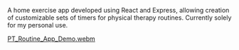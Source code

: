 A home exercise app developed using React and Express, allowing creation of customizable sets of timers for physical therapy routines. Currently solely for my personal use.

[PT_Routine_App_Demo.webm](https://github.com/Evannessa/stretches-site-master/assets/13098820/bb3845be-5ddb-485c-97d4-dd14bb59154f)
